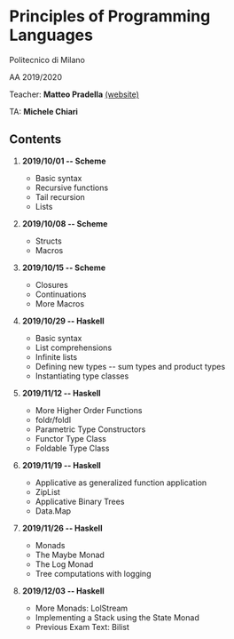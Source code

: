 # Principles of Programming Languages
Politecnico di Milano

AA 2019/2020

Teacher: **Matteo Pradella** [(website)](http://home.deib.polimi.it/pradella/PL.html)

TA: **Michele Chiari**

Contents
--------

1. **2019/10/01 -- Scheme**
    * Basic syntax
    * Recursive functions
    * Tail recursion
    * Lists

2. **2019/10/08 -- Scheme**
    * Structs
    * Macros

3. **2019/10/15 -- Scheme**
    * Closures
    * Continuations
	* More Macros

4. **2019/10/29 -- Haskell**
    * Basic syntax
    * List comprehensions
	* Infinite lists
	* Defining new types -- sum types and product types
	* Instantiating type classes

5. **2019/11/12 -- Haskell**
    * More Higher Order Functions
	* foldr/foldl
	* Parametric Type Constructors
	* Functor Type Class
	* Foldable Type Class

6. **2019/11/19 -- Haskell**
    * Applicative as generalized function application
	* ZipList
	* Applicative Binary Trees
	* Data.Map

7. **2019/11/26 -- Haskell**
    * Monads
	* The Maybe Monad
	* The Log Monad
	* Tree computations with logging

8. **2019/12/03 -- Haskell**
    * More Monads: LolStream
	* Implementing a Stack using the State Monad
	* Previous Exam Text: Bilist
